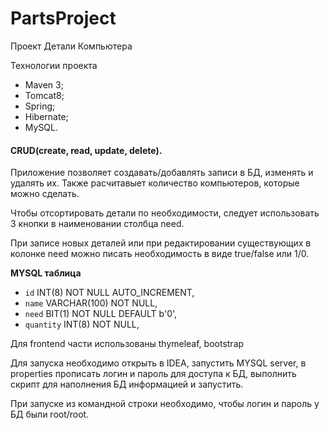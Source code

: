# PartsProject
Проект Детали Компьютера

Технологии проекта
* Maven 3;
* Tomcat8;
* Spring;
* Hibernate;
* MySQL. 

#### CRUD(create, read, update, delete).

Приложение позволяет создавать/добавлять записи в БД, изменять и удалять их. 
Также расчитавыет количество компьютеров, которые можно сделать.

Чтобы отсортировать детали по необходимости, следует использовать 3 кнопки в наименовании столбца need.

При записе новых деталей или при редактировании существующих в колонке need можно писать необходимость в виде true/false или 1/0.

**MYSQL таблица**

* `id` INT(8) NOT NULL AUTO_INCREMENT,
* `name` VARCHAR(100) NOT NULL,
* `need` BIT(1) NOT NULL DEFAULT b'0',
* `quantity` INT(8) NOT NULL,

Для frontend части использованы thymeleaf, bootstrap

Для запуска необходимо открыть в IDEA, запустить MYSQL server, в properties прописать логин и пароль для доступа к БД, выполнить скрипт для наполнения БД информацией и запустить.

При запуске из командной строки необходимо, чтобы логин и пароль у БД были root/root.



